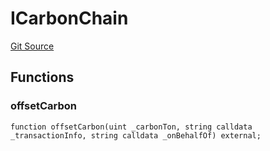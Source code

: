 # ICarbonChain
[Git Source](https://github.com/KlimaDAO/klimadao-solidity/blob/b98fc1e8b7dcf2a7b80bbaba384c8c84431739fc/src/infinity/interfaces/ICarbonChain.sol)


## Functions
### offsetCarbon


```solidity
function offsetCarbon(uint _carbonTon, string calldata _transactionInfo, string calldata _onBehalfOf) external;
```

